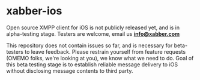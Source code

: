 # xabber-ios
Open source XMPP client for iOS is not publicly released yet, and is in alpha-testing stage. Testers are welcome, email us **info@xabber.com**

This repository does not contain issues so far, and is necessary for beta-testers to leave feedback. Please restrain yourself from feature requests (OMEMO folks, we're looking at you), we know what we need to do. Goal of this beta testing stage is to establish reliable message delivery to iOS without disclosing message contents to third party.  
